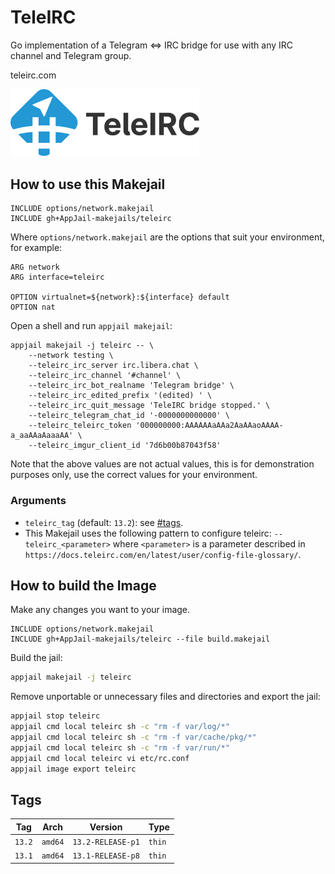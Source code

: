 # TeleIRC

Go implementation of a Telegram &lt;=> IRC bridge for use with any IRC channel and Telegram group.

teleirc.com

<img src="https://github.com/RITlug/teleirc/blob/main/assets/svg/horizontal_color.svg?raw=true" alt="teleirc logo" width="60%" height="auto">

## How to use this Makejail

```
INCLUDE options/network.makejail
INCLUDE gh+AppJail-makejails/teleirc
```

Where `options/network.makejail` are the options that suit your environment, for example:

```
ARG network
ARG interface=teleirc

OPTION virtualnet=${network}:${interface} default
OPTION nat
```

Open a shell and run `appjail makejail`:

```
appjail makejail -j teleirc -- \
	--network testing \
	--teleirc_irc_server irc.libera.chat \
	--teleirc_irc_channel '#channel' \
	--teleirc_irc_bot_realname 'Telegram bridge' \
	--teleirc_irc_edited_prefix '(edited) ' \
	--teleirc_irc_quit_message 'TeleIRC bridge stopped.' \
	--teleirc_telegram_chat_id '-0000000000000' \
	--teleirc_teleirc_token '000000000:AAAAAAaAAa2AaAAaoAAAA-a_aaAAaAaaaAA' \
	--teleirc_imgur_client_id '7d6b00b87043f58'
```

Note that the above values are not actual values, this is for demonstration purposes only, use the correct values for your environment.

### Arguments

* `teleirc_tag` (default: `13.2`): see [#tags](#tags).
* This Makejail uses the following pattern to configure teleirc: `--teleirc_<parameter>` where `<parameter>` is a parameter described in `https://docs.teleirc.com/en/latest/user/config-file-glossary/`.

## How to build the Image

Make any changes you want to your image.

```
INCLUDE options/network.makejail
INCLUDE gh+AppJail-makejails/teleirc --file build.makejail
```

Build the jail:

```sh
appjail makejail -j teleirc
```

Remove unportable or unnecessary files and directories and export the jail:

```sh
appjail stop teleirc
appjail cmd local teleirc sh -c "rm -f var/log/*"
appjail cmd local teleirc sh -c "rm -f var/cache/pkg/*"
appjail cmd local teleirc sh -c "rm -f var/run/*"
appjail cmd local teleirc vi etc/rc.conf
appjail image export teleirc
```

## Tags

| Tag    | Arch    | Version           | Type   |
| ------ | ------- | ----------------- | ------ |
| `13.2` | `amd64` | `13.2-RELEASE-p1` | `thin` |
| `13.1` | `amd64` | `13.1-RELEASE-p8` | `thin` |
